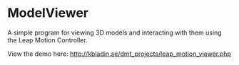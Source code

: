 # ModelViewer
A simple program for viewing 3D models and interacting with them using the Leap Motion Controller.

View the demo here:
http://kbladin.se/dmt_projects/leap_motion_viewer.php
